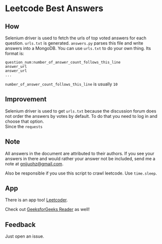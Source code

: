 # Leetcode Best Answers

## How

Selenium driver is used to fetch the urls of top voted answers for each question. `urls.txt` is generated. `answers.py` parses this file and write answers into a MongoDB. You can use `urls.txt` to do your own thing. Its format is:

```
question_num:number_of_answer_count_follows_this_line
answer_url
answer_url
...
```

`number_of_answer_count_follows_this_line` is usually `10`


## Improvement

Selenium driver is used to get `urls.txt` because the discussion forum does not order the answers by votes by default. To do that you need to log in and choose that option.  
Since the `requests`

## Note

All answers in the document are attributed to their authors. If you see your answers in there and would rather your answer not be included, send me a note at gnijuohz@gmail.com.

Also be responsible if you use this script to crawl leetcode. Use `time.sleep`.

## App

There is an app too! [Leetcoder](https://itunes.apple.com/us/app/leetcoder/id1069760709?mt=8).

Check out [GeeksforGeeks Reader](https://itunes.apple.com/us/app/geeksforgeeks-reader-read/id991254978?mt=8) as well!

## Feedback

Just open an issue.
